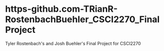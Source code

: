 # https-github.com-TRianR-RostenbachBuehler_CSCI2270_FinalProject
Tyler Rostenbach's and Josh Buehler's Final Project for CSCI2270
